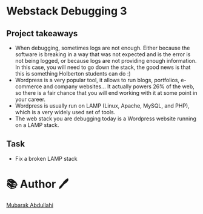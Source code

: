 # Webstack Debugging 3

## Project takeaways

- When debugging, sometimes logs are not enough. Either because the software is breaking in a way that was not expected and is the error is not being logged, or because logs are not providing enough information. In this case, you will need to go down the stack, the good news is that this is something Holberton students can do :)
- Wordpress is a very popular tool, it allows to run blogs, portfolios, e-commerce and company websites… It actually powers 26% of the web, so there is a fair chance that you will end working with it at some point in your career.
- Wordpress is usually run on LAMP (Linux, Apache, MySQL, and PHP), which is a very widely used set of tools.
- The web stack you are debugging today is a Wordpress website running on a LAMP stack.

## Task

- Fix a broken LAMP stack

# :books: Author :pen:

[Mubarak Abdullahi](https://github.com/4mubarak/)
